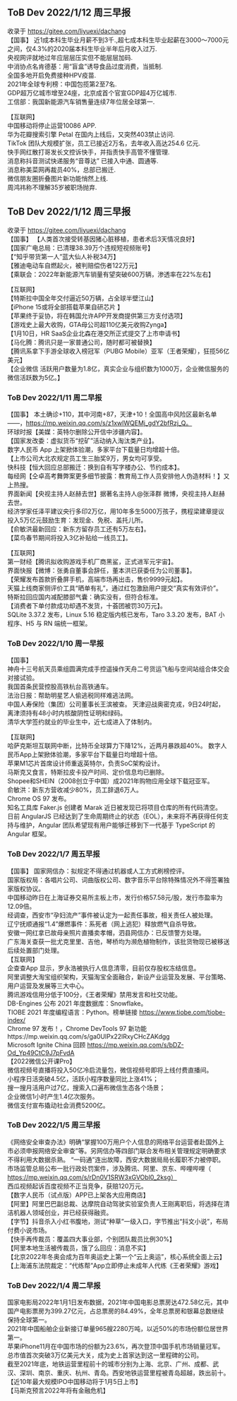 ##  ToB Dev 2022/1/12 周三早报  
收录于 https://gitee.com/liyuexi/dachang  
【国事】 
近1成本科生毕业月薪不到3千.,超七成本科生毕业起薪在3000～7000元之间，仅4.3%的2020届本科生毕业半年后月收入过万.   
央视网评就地过年应层层压实但不能层层加码.    
中消协点名肯德基：用“盲盒”诱导食品过度消费，当抵制.    
全国多地开启免费接种HPV疫苗.      
2021年全球专利榜：中国包揽第2至7名.     
GDP超万亿城市增至24座，北京成首个官宣GDP超4万亿城市.  
工信部：我国新能源汽车销售量连续7年位居全球第一.  

【互联网】   
中国移动将停止运营10086 APP.   
华为花瓣搜索引擎 Petal 在国内上线后，又突然403禁止访问.   
TikTok 团队大规模扩张，员工已接近2万名，去年收入高达254.6 亿元.     
快手网红散打哥发长文控诉快手，并指责快手高管不懂管理.   
消息称抖音测试快递服务“音尊达” 已接入中通、圆通等.  
消息称美菜网再裁员40%，总部已搬迁.   
微信朋友圈折叠图片新功能悄然上线.  
周鸿祎称不理解35岁被职场抛弃.    
##  ToB Dev 2022/1/12 周三早报  
收录于 https://gitee.com/liyuexi/dachang  
【国事】 
【人类首次接受转基因猪心脏移植，患者术后3天情况良好】  
【国家广电总局：已清理38.39万个违规短视频账号】  
【“知乎带货第一人”蓝大仙人补税34万】  
【雅迪电动车自燃起火，被判赔偿伤者122万元】  
【乘联会：2022年新能源汽车销量有望突破600万辆，渗透率在22%左右】  

【互联网】  
【特斯拉中国全年交付逼近50万辆，占全球半壁江山】  
【iPhone 15或将全部搭载苹果自研芯片 】   
【苹果终于妥协，将在韩国允许APP开发商提供第三方支付选项】  
【游戏史上最大收购，GTA母公司超110亿美元收购Zynga】   
【1月10日，HR SaaS企业北森在港交所正式提交了上市申请书】   
【马化腾：腾讯只是一家普通公司，随时都可被替换】  
【腾讯系拿下手游全球收入榜冠军（PUBG Mobile）亚军（王者荣耀），狂揽56亿美元】   
【企业微信 活跃用户数量为1.8亿，真实企业与组织数为1000万，企业微信服务的微信活跃数为5亿。】  

###  ToB Dev 2022/1/11 周二早报  
【国事】 
本土确诊+110，其中河南+87，天津+10！全国高中风险区最新名单——，https://mp.weixin.qq.com/s/z1xwlWQEMj_gdY2bfRzj_Q。   
环球时报【美媒：英特尔删除公开信中涉疆内容】。    
【国家发改委：虚拟货币“挖矿”活动纳入淘汰类产业】。    
数字人民币 App 上架掀体验潮，多家平台下载量日均增超十倍。   
【上市公司大北农规定员工生三胎奖9万，男女均可享受。  
快科技【恒大回应总部搬迁：换到自有写字楼办公、节约成本】。   
每经网【仝卓高考舞弊案更多细节披露：教育局工作人员安排他人伪造材料！】又上热搜。    
界面新闻【央视主持人赵赫去世】据著名主持人@张泽群 微博，央视主持人赵赫去世。       
经济学家任泽平建议央行多印2万亿，用10年多生5000万孩子，携程梁建章提议投入5万亿元鼓励生育：发现金、免税、盖托儿所。      
【俞敏洪最新回应：新东方留存员工还有5万左右】。  
【菜鸟春节期间将投入3亿补贴给一线员工】。  

【互联网】  
第一财经【腾讯拟收购游戏手机厂商黑鲨，正式进军元宇宙】。      
界面快报【微博：张勇自董事会辞任，董本洪已获委任为公司董事】。    
【荣耀发布首款折叠屏手机，高端市场再出击，售价9999元起】。    
天猫上线商家侧评价工具“晒单有礼”，通过红包激励用户提交“真实有效评价”。    
特斯拉回应国内减配膝部气囊：确实没有，但符合标准。  
【消费者下单付款成功却遇不发货，十荟团被罚30万元】。  
SQLite 3.37.2 发布，Linux 5.16 稳定版内核已发布，Taro 3.3.20 发布，BAT 小程序、H5 与 RN 端统一框架。  

### ToB Dev 2022/1/10 周一早报
【国事】  
神舟十三号航天员乘组圆满完成手控遥操作天舟二号货运飞船与空间站组合体交会对接试验。  
我国首条民营控股高铁杭台高铁通车。   
法治日报：帮助明星艺人偷逃税同样难逃法网。  
中国人寿保险（集团）公司董事长王滨被查。 
天津迎战奥密克戎，9日24时起，离津须持有48小时内核酸阴性证明和绿码。  
清华大学签约就业的毕业生中，近七成进入了体制内。  

【互联网】    
哈萨克斯坦互联网中断，比特币全球算力下降12%，近两月暴跌超40%。
数字人民币App上架掀体验潮，多家平台下载量日均增超十倍。    
苹果M1芯片首席设计师重返英特尔，负责SoC架构设计。  
马斯克又食言，特斯拉皮卡投产时间、定价信息均已删除。  
Shopee和SHEIN（2008创立于中国）成2021年购物应用全球下载冠亚军。  
俞敏洪：新东方营收减少80%，员工辞退6万人。  
Chrome OS 97 发布。  
知名工具库 Faker.js 创建者 Marak 近日被发现已将项目仓库的所有代码清空。  
日前 AngularJS 已经达到了生命周期终止的状态（EOL），未来将不再获得任何支持与维护，Angular 团队希望现有用户能够迁移到下一代基于 TypeScript 的 Angular 框架。  

### ToB Dev 2022/1/7 周五早报  
【国事】
国家网信办：拟规定不得通过机器或人工方式刷榜控评。  
国家版权局：各唱片公司、词曲版权公司、数字音乐平台除特殊情况外不得签署独家版权协议。  
中国移动昨日在上海证券交易所主板上市，发行价格57.58元/股，发行市盈率为12.09倍。  
经调查，西安市“孕妇流产”事件被认定为一起责任事故，相关责任人被处理。  
辽宁抚顺通报“1.4”爆燃事件：系死者（网上逃犯）释放燃气自杀导致。  
安徽一网红拿已故母亲照片直播卖孝帽，泗县网信办：已反馈警方处理。  
广东海关查获一批尤克里里、吉他，琴桥均为濒危植物制作，该批货物现已被移送后续处置部门处理。  
【互联网】  
企查查App 显示，罗永浩被执行人信息清零，目前仅存股权冻结信息。  
阿里调整大淘宝组织架构，天猫淘宝全面融合，新设产业运营及发展、平台策略、用户运营及发展等三大中心。  
腾讯游戏信用分低于100分，《王者荣耀》禁用发言和社交功能。  
DB-Engines 公布 2021 年度数据库：Snowflake。  
TIOBE 2021 年度编程语言：Python。榜单链接 https://www.tiobe.com/tiobe-index/   
Chrome 97 发布！，Chrome DevTools 97 新功能https://mp.weixin.qq.com/s/ga0UlPx22lRxyCHcZAKdgg  
 Microsoft Ignite China 回顾 https://mp.weixin.qq.com/s/bDZ-Od_Yp49CtC9J7pFvdA  
【2022微信公开课Pro】  
微信视频号直播将投入50亿冷启流量包，微信视频号即将上线付费直播间。  
小程序日活突破4.5亿，活跃小程序数量同比上涨41%；  
搜一搜月活用户过7亿，搜索入口遍布微信生态各个场景；  
企业微信1小时产生1.4亿次服务。   
微信支付宣布撬动社会消费5200亿。  


### ToB Dev 2022/1/5 周三早报   
《网络安全审查办法》明确“掌握100万用户个人信息的网络平台运营者赴国外上市必须申报网络安全审查”等。另网信办等四部门联合发布相关管理规定明确要求不得利用大数据杀熟。
“一码通”连出故障，西安大数据局局长履职不力被停职。  
市场监管总局公布一批行政处罚案件，涉及腾讯、阿里、京东、哔哩哔哩（ https://mp.weixin.qq.com/s/rDn0V1SRW3xGVObl0_2ksg）  
西瓜视频起诉百度视频不正当竞争，获赔120万元。  
【数字人民币（试点版）APP已上架各大应用商店】  
【阿里】阿里巴巴副总裁、达摩院自动驾驶实验室负责人王刚离职后，将选择在清洁机器人领域创业，并已经获得融资。  
【字节】抖音杀入小红书腹地，测试“种草”一级入口，字节推出“抖文小说”，布局付费小说市场。  
【快手再传裁员：覆盖四大事业部，个别团队裁员比例30%】  
【阿里本地生活被传裁员，饿了么回应：消息不实】  
【北京2022年冬奥会成为百年奥运史上第一个“云上奥运”，核心系统全面上云】  
【上海浦东法院裁定：“代练帮”App立即停止未成年人代练《王者荣耀》游戏】  

### ToB Dev 2022/1/4 周二早报    
国家电影局2022年1月1日发布数据，2021年中国电影总票房达472.58亿元，其中国产电影票房为399.27亿元，占总票房的84.49%，全年总票房和银幕总数继续保持全球第一。  
2021年中国船舶企业新接订单量965艘2280万吨，以近50%的市场份额位居世界第一。  
苹果iPhone11月在中国市场的份额为23.6%，再次登顶中国手机市场销量冠军。总市值首次突破3万亿美元大关，成为史上首家达到这一里程碑的公司。  
截至2021年底，地铁运营里程前十的城市分别为上海、北京、广州、成都、武汉、深圳、南京、重庆、杭州、青岛。西安地铁运营里程被青岛超越，跌出前十。  
【近10年最大规模IPO中国移动将于1月5日上市】  
【马斯克预言2022年将有金融危机】  
